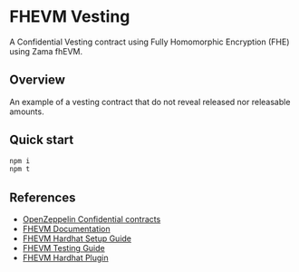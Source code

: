 # FHEVM Vesting

A Confidential Vesting contract using Fully Homomorphic Encryption (FHE) using Zama fhEVM.

## Overview

An example of a vesting contract that do not reveal released nor releasable amounts.

## Quick start

```bash
npm i
npm t
```

## References

- [OpenZeppelin Confidential contracts](https://github.com/OpenZeppelin/openzeppelin-confidential-contracts)
- [FHEVM Documentation](https://docs.zama.ai/fhevm)
- [FHEVM Hardhat Setup Guide](https://docs.zama.ai/protocol/solidity-guides/getting-started/setup)
- [FHEVM Testing Guide](https://docs.zama.ai/protocol/solidity-guides/development-guide/hardhat/write_test)
- [FHEVM Hardhat Plugin](https://docs.zama.ai/protocol/solidity-guides/development-guide/hardhat)

